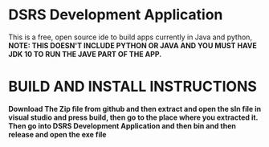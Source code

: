 # DSRS Development Application

This is a free, open source ide to build apps currently in Java and python, <b>NOTE: THIS DOESN'T INCLUDE PYTHON OR JAVA AND YOU MUST HAVE JDK 10 TO RUN THE JAVE PART OF THE APP.

# BUILD AND INSTALL INSTRUCTIONS
Download The Zip file from github and then extract and open the sln file in visual studio and press build, then go to the place where you extracted it. Then go into DSRS Development Application and then bin and then release and open the exe file